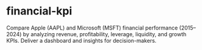 # financial-kpi
Compare Apple (AAPL) and Microsoft (MSFT) financial performance (2015–2024) by analyzing revenue, profitability, leverage, liquidity, and growth KPIs. Deliver a dashboard and insights for decision-makers.
